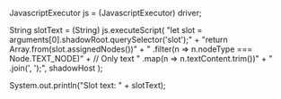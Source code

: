 
JavascriptExecutor js = (JavascriptExecutor) driver;

String slotText = (String) js.executeScript(
    "let slot = arguments[0].shadowRoot.querySelector('slot');" +
    "return Array.from(slot.assignedNodes())" +
    "  .filter(n => n.nodeType === Node.TEXT_NODE)" + // Only text
    "  .map(n => n.textContent.trim())" +
    "  .join(', ');",
    shadowHost
);

System.out.println("Slot text: " + slotText);
